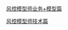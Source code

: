 [风控模型师业务+模型篇](https://zhuanlan.zhihu.com/p/56474197)   

[风控模型师技术篇](https://zhuanlan.zhihu.com/p/56175215)
